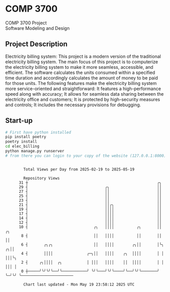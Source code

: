 # COMP 3700
COMP 3700 Project  
Software Modeling and Design
## Project Description
Electricity billing system: This project is a modern version of the traditional electricity billing system. The main focus of this project is to computerize the electricity billing system to make it more seamless, accessible, and efficient. The software calculates the units consumed within a specified time duration and accordingly calculates the amount of money to be paid for those units. The following features make the electricity billing system more service-oriented and straightforward: It features a high-performance speed along with accuracy; It allows for seamless data sharing between the electricity office and customers; It is protected by high-security measures and controls; It includes the necessary provisions for debugging.

## Start-up
```bash
# First have python installed
pip install poetry
poetry install
cd elec_billing
python manage.py runserver
# from there you can login to your copy of the website (127.0.0.1:8000), default creds are admin/admin
```

```

        Total Views per Day from 2025-02-19 to 2025-05-19

        Repository Views
      31 ┼                                                         ╭╮
      29 ┤                                  ╭╮                     ││
      27 ┤                                  ││                     ││
      25 ┤                                  ││                     ││
      23 ┤                                  ││                     ││
      21 ┤                                  ││╭╮                   ││
      19 ┤                                  ││││                   ││
      17 ┤                                  ││││                   ││
      14 ┤                                  ││││                   ││
      12 ┤                                  ││││                   ││
      10 ┤                             ╭╮   ││││          ╭╮       ││    ╭╮
       8 ┤                             ││   ││││          ││       ││    ││
       6 ┤       ╭╮╭╮                  ││   ││││        ╭╮││       │╰╮ ╭╮││
       4 ┤       ││││               ╭─╮││   ││││    ╭╮  ││││       │ │ │││╰╮
       2 ┤     ╭╮││││  ╭╮           │ │││   ││││    ││  ││││       │ │ │││ │
       0 ┼─────╯╰╯╰╯╰──╯╰───────────╯ ╰╯╰───╯╰╯╰────╯╰──╯╰╯╰───────╯ ╰─╯╰╯ ╰───────────────────────

        Chart last updated - Mon May 19 23:58:12 2025 UTC
        
```
